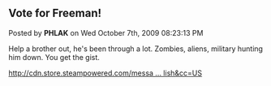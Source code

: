 ## Vote for Freeman!
Posted by **PHLAK** on Wed October 7th, 2009 08:23:13 PM

Help a brother out, he's been through a lot.  Zombies, aliens, military hunting him down.  You get the gist.

<!-- m --><a class="postlink" href="http://cdn.store.steampowered.com/message/18171918826824662/?l=english&amp;cc=US">http://cdn.store.steampowered.com/messa ... lish&amp;cc=US</a><!-- m -->
